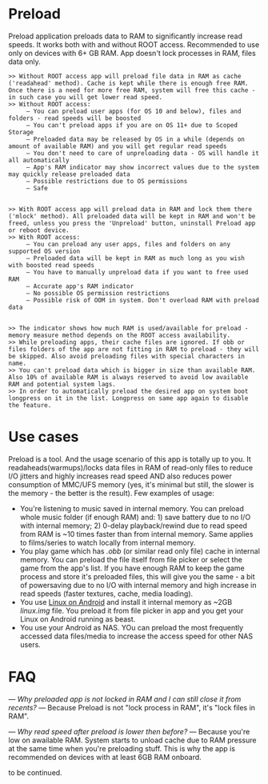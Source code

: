 # Preload
Preload application preloads data to RAM to significantly increase read speeds. It works both with and without ROOT access. Recommended to use only on devices with 6+ GB RAM. App doesn't lock processes in RAM, files data only.


    >> Without ROOT access app will preload file data in RAM as cache ('readahead' method). Cache is kept while there is enough free RAM. Once there is a need for more free RAM, system will free this cache - in such case you will get lower read speed.
    >> Without ROOT access:
         — You can preload user apps (for OS 10 and below), files and folders - read speeds will be boosted
         — You can't preload apps if you are on OS 11+ due to Scoped Storage
         — Preloaded data may be released by OS in a while (depends on amount of available RAM) and you will get regular read speeds
         — You don't need to care of unpreloading data - OS will handle it all automatically
         — App's RAM indicator may show incorrect values due to the system may quickly release preloaded data
         — Possible restrictions due to OS permissions
         — Safe


    >> With ROOT access app will preload data in RAM and lock them there ('mlock' method). All preloaded data will be kept in RAM and won't be freed, unless you press the 'Unpreload' button, uninstall Preload app or reboot device.
    >> With ROOT access:
         — You can preload any user apps, files and folders on any supported OS version
         — Preloaded data will be kept in RAM as much long as you wish with boosted read speeds
         — You have to manually unpreload data if you want to free used RAM
         — Accurate app's RAM indicator
         — No possible OS permission restrictions
         — Possible risk of OOM in system. Don't overload RAM with preload data


    >> The indicator shows how much RAM is used/available for preload - memory measure method depends on the ROOT access availability.
    >> While preloading apps, their cache files are ignored. If obb or files folders of the app are not fitting in RAM to preload - they will be skipped. Also avoid preloading files with special characters in name.
    >> You can't preload data which is bigger in size than available RAM. Also 10% of available RAM is always reserved to avoid low available RAM and potential system lags.
    >> In order to automatically preload the desired app on system boot longpress on it in the list. Longpress on same app again to disable the feature.

# Use cases
Preload is a tool. And the usage scenario of this app is totally up to you. It readaheads(warmups)/locks data files in RAM of read-only files to reduce I/O jitters and highly increases read speed AND also reduces power consumption of MMC/UFS memory (yes, it's minimal but still, the slower is the memory - the better is the result). Few examples of usage:
- You're listening to music saved in internal memory. You can preload whole music folder (if enough RAM) and: 1) save battery due to no I/O with internal memory; 2) 0-delay playback/rewind due to read speed from RAM is ~10 times faster than from internal memory. Same applies to films/series to watch locally from internal memory.
- You play game which has _.obb_ (or similar read only file) cache in internal memory. You can preload the file itself from file picker or select the game from the app's list. If you have enough RAM to keep the game process and store it's preloaded files, this will give you 
the same - a bit of powersaving due to no I/O with internal memory and high increase in read speeds (faster textures, cache, media loading).
- You use [Linux on Android](https://play.google.com/store/apps/details?id=ru.meefik.linuxdeploy) and install it internal memory as ~2GB _linux.img_ file. You preload it from file picker in app and you get your Linux on Android running as beast.
- You use your Android as NAS. YOu can preload the most frequently accessed data files/media to increase the access speed for other NAS users.

# FAQ
_— Why preloaded app is not locked in RAM and I can still close it from recents?_
— Because Preload is not "lock process in RAM", it's "lock files in RAM".

_— Why read speed after preload is lower then before?_
— Because you're low on awailable RAM. System starts to unload cache due to RAM pressure at the same time when you're preloading stuff. This is why the app is recommended on devices with at least 6GB RAM onboard.

to be continued.
